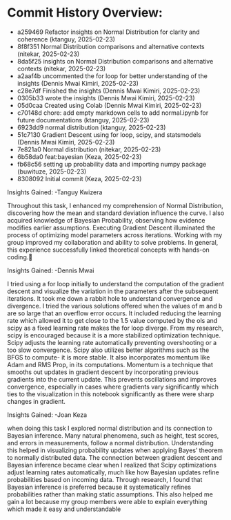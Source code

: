 # Commit History Overview:
- a259469 Refactor insights on Normal Distribution for clarity and coherence (ktanguy, 2025-02-23)
- 8f8f351 Normal Distribution comparisons and alternative contexts (nitekar, 2025-02-23)
- 8da5f25 insights on Normal Distribution comparisons and alternative contexts (nitekar, 2025-02-23)
- a2aaf4b uncommented the for loop for better understanding of the insights (Dennis Mwai Kimiri, 2025-02-23)
- c28e7df Finished the insights (Dennis Mwai Kimiri, 2025-02-23)
- 0305b33 wrote the insights (Dennis Mwai Kimiri, 2025-02-23)
- 05d0caa Created using Colab (Dennis Mwai Kimiri, 2025-02-23)
- c70148d chore: add empty markdown cells to add  normal.ipynb for future documentations (ktanguy, 2025-02-23)
- 6923dd9 normal distribution (ktanguy, 2025-02-23)
- 51c7130 Gradient Descent using for loop, scipy, and statsmodels (Dennis Mwai Kimiri, 2025-02-23)
- 7e821a0 Normal distribution (nitekar, 2025-02-23)
- 6b58da0 feat:bayesian (Keza, 2025-02-23)
- fb68c56 setting up probability data and importing numpy package (buwituze, 2025-02-23)
- 8308092 Initial commit (Keza, 2025-02-23)

Insights Gained:
-Tanguy Kwizera

Throughout this task, I enhanced my comprehension of Normal Distribution, discovering how the mean and standard deviation influence the curve. I also acquired knowledge of Bayesian Probability, observing how evidence modifies earlier assumptions. Executing Gradient Descent illuminated the process of optimizing model parameters across iterations. Working with my group improved my collaboration and ability to solve problems. In general, this experience successfully linked theoretical concepts with hands-on coding.🚀 

Insights Gained:
-Dennis Mwai


I tried using a for loop initially to understand the computation of the gradient descent and visualize the variation in the parameters after the subsequent iterations. It took me down a rabbit hole to understand convergence and divergence. I tried the various solutions offered when the values of m and b are so large that an overflow error occurs. It included reducing the learning rate which allowed it to get close to the 1.5 value computed by the ols and scipy as a fixed learning rate makes the for loop diverge. From my research, scipy is encouraged because it is a more stabilized optimization technique. Scipy adjusts the learning rate automatically preventing overshooting or a too slow convergence. Scipy also utilizes better algorithms such as the BFGS to compute- it is more stable. It also incorporates momentum like Adam and RMS Prop, in its computations. Momentum is a technique that smooths out updates in gradient descent by incorporating previous gradients into the current update. This prevents oscillations and improves convergence, especially in cases where gradients vary significantly which ties to the visualization in this notebook significantly as there were sharp changes in gradient.

Insights Gained:
-Joan Keza


when doing this task I explored normal distribution and its connection to Bayesian inference. Many natural phenomena, such as height, test scores, and errors in measurements, follow a normal distribution. Understanding this helped in visualizing probability updates when applying Bayes’ theorem to normally distributed data. The connection between gradient descent and Bayesian inference became clear when I realized that Scipy optimizations adjust learning rates automatically, much like how Bayesian updates refine probabilities based on incoming data. Through research, I found that Bayesian inference is preferred because it systematically refines probabilities rather than making static assumptions. This also helped me gain a lot because my group members were able to explain everything which made it easy and understandable

